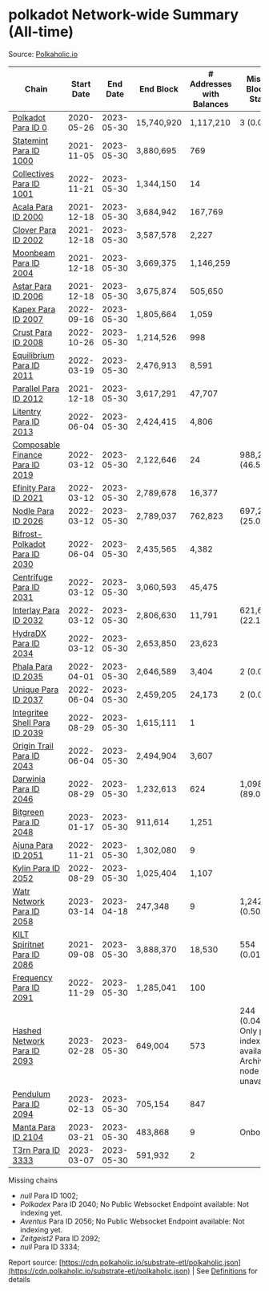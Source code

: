 # polkadot Network-wide Summary (All-time)

Source: [Polkaholic.io](https://polkaholic.io)


| Chain            | Start Date | End Date | End Block | # Addresses with Balances | Missing Blocks / Status |
| ---------------- | ---------- | ---------| --------- | ------------------------- | ----------------------- |
| [Polkadot Para ID 0](/polkadot/0-polkadot) | 2020-05-26 | 2023-05-30 | 15,740,920 |  1,117,210 | 3 (0.00%)  |
| [Statemint Para ID 1000](/polkadot/1000-statemint) | 2021-11-05 | 2023-05-30 | 3,880,695 |  769 |    |
| [Collectives Para ID 1001](/polkadot/1001-collectives) | 2022-11-21 | 2023-05-30 | 1,344,150 |  14 |    |
| [Acala Para ID 2000](/polkadot/2000-acala) | 2021-12-18 | 2023-05-30 | 3,684,942 |  167,769 |    |
| [Clover Para ID 2002](/polkadot/2002-clover) | 2021-12-18 | 2023-05-30 | 3,587,578 |  2,227 |    |
| [Moonbeam Para ID 2004](/polkadot/2004-moonbeam) | 2021-12-18 | 2023-05-30 | 3,669,375 |  1,146,259 |    |
| [Astar Para ID 2006](/polkadot/2006-astar) | 2021-12-18 | 2023-05-30 | 3,675,874 |  505,650 |    |
| [Kapex Para ID 2007](/polkadot/2007-kapex) | 2022-09-16 | 2023-05-30 | 1,805,664 |  1,059 |    |
| [Crust Para ID 2008](/polkadot/2008-crust) | 2022-10-26 | 2023-05-30 | 1,214,526 |  998 |    |
| [Equilibrium Para ID 2011](/polkadot/2011-equilibrium) | 2022-03-19 | 2023-05-30 | 2,476,913 |  8,591 |    |
| [Parallel Para ID 2012](/polkadot/2012-parallel) | 2021-12-18 | 2023-05-30 | 3,617,291 |  47,707 |    |
| [Litentry Para ID 2013](/polkadot/2013-litentry) | 2022-06-04 | 2023-05-30 | 2,424,415 |  4,806 |    |
| [Composable Finance Para ID 2019](/polkadot/2019-composable) | 2022-03-12 | 2023-05-30 | 2,122,646 |  24 | 988,228 (46.56%)  |
| [Efinity Para ID 2021](/polkadot/2021-efinity) | 2022-03-12 | 2023-05-30 | 2,789,678 |  16,377 |    |
| [Nodle Para ID 2026](/polkadot/2026-nodle) | 2022-03-12 | 2023-05-30 | 2,789,037 |  762,823 | 697,249 (25.00%)  |
| [Bifrost-Polkadot Para ID 2030](/polkadot/2030-bifrost-dot) | 2022-06-04 | 2023-05-30 | 2,435,565 |  4,382 |    |
| [Centrifuge Para ID 2031](/polkadot/2031-centrifuge) | 2022-03-12 | 2023-05-30 | 3,060,593 |  45,475 |    |
| [Interlay Para ID 2032](/polkadot/2032-interlay) | 2022-03-12 | 2023-05-30 | 2,806,630 |  11,791 | 621,626 (22.15%)  |
| [HydraDX Para ID 2034](/polkadot/2034-hydradx) | 2022-03-12 | 2023-05-30 | 2,653,850 |  23,623 |    |
| [Phala Para ID 2035](/polkadot/2035-phala) | 2022-04-01 | 2023-05-30 | 2,646,589 |  3,404 | 2 (0.00%)  |
| [Unique Para ID 2037](/polkadot/2037-unique) | 2022-06-04 | 2023-05-30 | 2,459,205 |  24,173 | 2 (0.00%)  |
| [Integritee Shell Para ID 2039](/polkadot/2039-integritee-shell) | 2022-08-29 | 2023-05-30 | 1,615,111 |  1 |    |
| [Origin Trail Para ID 2043](/polkadot/2043-origintrail) | 2022-06-04 | 2023-05-30 | 2,494,904 |  3,607 |    |
| [Darwinia Para ID 2046](/polkadot/2046-darwinia) | 2022-08-29 | 2023-05-30 | 1,232,613 |  624 | 1,098,150 (89.09%)  |
| [Bitgreen Para ID 2048](/polkadot/2048-bitgreen) | 2023-01-17 | 2023-05-30 | 911,614 |  1,251 |    |
| [Ajuna Para ID 2051](/polkadot/2051-ajuna) | 2022-11-21 | 2023-05-30 | 1,302,080 |  9 |    |
| [Kylin Para ID 2052](/polkadot/2052-kylin) | 2022-08-29 | 2023-05-30 | 1,025,404 |  1,107 |    |
| [Watr Network Para ID 2058](/polkadot/2058-watr) | 2023-03-14 | 2023-04-18 | 247,348 |  9 | 1,242 (0.50%)  |
| [KILT Spiritnet Para ID 2086](/polkadot/2086-kilt) | 2021-09-08 | 2023-05-30 | 3,888,370 |  18,530 | 554 (0.01%)  |
| [Frequency Para ID 2091](/polkadot/2091-frequency) | 2022-11-29 | 2023-05-30 | 1,285,041 |  100 |    |
| [Hashed Network Para ID 2093](/polkadot/2093-hashed) | 2023-02-28 | 2023-05-30 | 649,004 |  573 | 244 (0.04%) Only partial index available: Archive node unavailable |
| [Pendulum Para ID 2094](/polkadot/2094-pendulum) | 2023-02-13 | 2023-05-30 | 705,154 |  847 |    |
| [Manta Para ID 2104](/polkadot/2104-manta) | 2023-03-21 | 2023-05-30 | 483,868 |  9 |   Onboarding |
| [T3rn Para ID 3333](/polkadot/3333-t3rn) | 2023-03-07 | 2023-05-30 | 591,932 |  2 |    |

Missing chains


* *null* Para ID 1002; 
* *Polkadex* Para ID 2040; No Public Websocket Endpoint available: Not indexing yet.
* *Aventus* Para ID 2056; No Public Websocket Endpoint available: Not indexing yet.
* *Zeitgeist2* Para ID 2092; 
* *null* Para ID 3334; 

Report source: [https://cdn.polkaholic.io/substrate-etl/polkaholic.json](https://cdn.polkaholic.io/substrate-etl/polkaholic.json) | See [Definitions](/DEFINITIONS.md) for details
